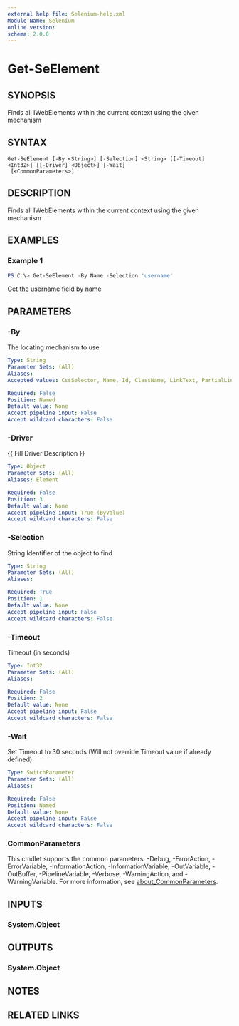```yaml
---
external help file: Selenium-help.xml
Module Name: Selenium
online version:
schema: 2.0.0
---
```


# Get-SeElement

## SYNOPSIS
	
Finds all IWebElements within the current context using the given mechanism

## SYNTAX

```
Get-SeElement [-By <String>] [-Selection] <String> [[-Timeout] <Int32>] [[-Driver] <Object>] [-Wait]
 [<CommonParameters>]
```

## DESCRIPTION
Finds all IWebElements within the current context using the given mechanism

## EXAMPLES

### Example 1
```powershell
PS C:\> Get-SeElement -By Name -Selection 'username'
```

Get the username field by name

## PARAMETERS

### -By
The locating mechanism to use

```yaml
Type: String
Parameter Sets: (All)
Aliases:
Accepted values: CssSelector, Name, Id, ClassName, LinkText, PartialLinkText, TagName, XPath

Required: False
Position: Named
Default value: None
Accept pipeline input: False
Accept wildcard characters: False
```

### -Driver
{{ Fill Driver Description }}

```yaml
Type: Object
Parameter Sets: (All)
Aliases: Element

Required: False
Position: 3
Default value: None
Accept pipeline input: True (ByValue)
Accept wildcard characters: False
```

### -Selection
String Identifier of the object to find

```yaml
Type: String
Parameter Sets: (All)
Aliases:

Required: True
Position: 1
Default value: None
Accept pipeline input: False
Accept wildcard characters: False
```

### -Timeout
Timeout (in seconds)

```yaml
Type: Int32
Parameter Sets: (All)
Aliases:

Required: False
Position: 2
Default value: None
Accept pipeline input: False
Accept wildcard characters: False
```

### -Wait
Set Timeout to 30 seconds (Will not override Timeout value if already defined)

```yaml
Type: SwitchParameter
Parameter Sets: (All)
Aliases:

Required: False
Position: Named
Default value: None
Accept pipeline input: False
Accept wildcard characters: False
```

### CommonParameters
This cmdlet supports the common parameters: -Debug, -ErrorAction, -ErrorVariable, -InformationAction, -InformationVariable, -OutVariable, -OutBuffer, -PipelineVariable, -Verbose, -WarningAction, and -WarningVariable. For more information, see [about_CommonParameters](http://go.microsoft.com/fwlink/?LinkID=113216).

## INPUTS

### System.Object

## OUTPUTS

### System.Object
## NOTES

## RELATED LINKS
